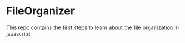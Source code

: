 # FileOrganizer

This repo contains the first steps to learn about the file organization in javascript

